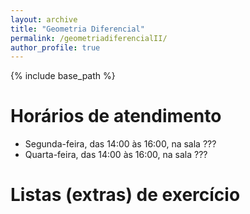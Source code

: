```yaml
---
layout: archive
title: "Geometria Diferencial"
permalink: /geometriadiferencialII/
author_profile: true
---
```


{% include base_path %}

# Horários de atendimento

- Segunda-feira, das 14:00 às 16:00, na sala ???
- Quarta-feira, das 14:00 às 16:00, na sala ???

# Listas (extras) de exercício

